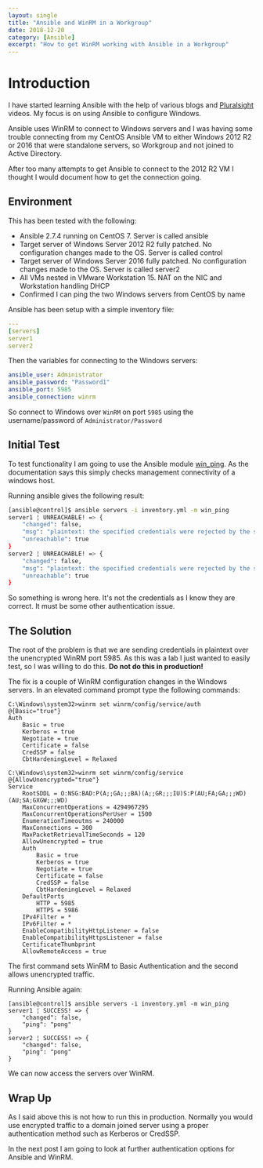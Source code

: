 ```yaml
---
layout: single
title: "Ansible and WinRM in a Workgroup"
date: 2018-12-20
category: [Ansible]
excerpt: "How to get WinRM working with Ansible in a Workgroup"
---
```

# Introduction

I have started learning Ansible with the help of various blogs and [Pluralsight](https://www.pluralsight.com/browse) videos. My focus is on using Ansible to configure Windows.

Ansible uses WinRM to connect to Windows servers and I was having some trouble connecting from my CentOS Ansible VM to either Windows 2012 R2 or 2016 that were standalone servers, so Workgroup and not joined to Active Directory.

After too many attempts to get Ansible to connect to the 2012 R2 VM I thought I would document how to get the connection going.

## Environment

This has been tested with the following:

* Ansible 2.7.4 running on CentOS 7. Server is called ansible
* Target server of Windows Server 2012 R2 fully patched. No configuration changes made to the OS. Server is called control
* Target server of Windows Server 2016 fully patched. No configuration changes made to the OS. Server is called server2
* All VMs nested in VMware Workstation 15. NAT on the NIC and Workstation handling DHCP
* Confirmed I can ping the two Windows servers from CentOS by name

Ansible has been setup with a simple inventory file:

~~~ yml
---
[servers]
server1
server2
~~~

Then the variables for connecting to the Windows servers:

~~~ yml
ansible_user: Administrator
ansible_password: "Password1"
ansible_port: 5985
ansible_connection: winrm
~~~

So connect to Windows over `WinRM` on port `5985` using the username/password of `Administrator/Password`

## Initial Test

To test functionality I am going to use the Ansible module [win_ping](https://docs.ansible.com/ansible/latest/modules/win_ping_module.html). As the documentation says this simply checks management connectivity of a windows host.

Running ansible gives the following result:

~~~ bash
[ansible@control]$ ansible servers -i inventory.yml -m win_ping
server1 ¦ UNREACHABLE! => {
    "changed": false,
    "msg": "plaintext: the specified credentials were rejected by the server",
    "unreachable": true
}
server2 ¦ UNREACHABLE! => {
    "changed": false,
    "msg": "plaintext: the specified credentials were rejected by the server",
    "unreachable": true
}
~~~

So something is wrong here. It's not the credentials as I know they are correct. It must be some other authentication issue.

## The Solution

The root of the problem is that we are sending credentials in plaintext over the unencrypted WinRM port 5985. As this was a lab I just wanted to easily test, so I was willing to do this. **Do not do this in production!**

The fix is a couple of WinRM configuration changes in the Windows servers. In an elevated command prompt type the following commands:

~~~ dosbatch
C:\Windows\system32>winrm set winrm/config/service/auth @{Basic="true"}
Auth
    Basic = true
    Kerberos = true
    Negotiate = true
    Certificate = false
    CredSSP = false
    CbtHardeningLevel = Relaxed

C:\Windows\system32>winrm set winrm/config/service @{AllowUnencrypted="true"}
Service
    RootSDDL = O:NSG:BAD:P(A;;GA;;;BA)(A;;GR;;;IU)S:P(AU;FA;GA;;;WD)(AU;SA;GXGW;;;WD)
    MaxConcurrentOperations = 4294967295
    MaxConcurrentOperationsPerUser = 1500
    EnumerationTimeoutms = 240000
    MaxConnections = 300
    MaxPacketRetrievalTimeSeconds = 120
    AllowUnencrypted = true
    Auth
        Basic = true
        Kerberos = true
        Negotiate = true
        Certificate = false
        CredSSP = false
        CbtHardeningLevel = Relaxed
    DefaultPorts
        HTTP = 5985
        HTTPS = 5986
    IPv4Filter = *
    IPv6Filter = *
    EnableCompatibilityHttpListener = false
    EnableCompatibilityHttpsListener = false
    CertificateThumbprint
    AllowRemoteAccess = true
~~~

The first command sets WinRM to Basic Authentication and the second allows unencrypted traffic.

Running Ansible again:

~~~ dosbatch
[ansible@control]$ ansible servers -i inventory.yml -m win_ping
server1 ¦ SUCCESS! => {
    "changed": false,
    "ping": "pong"
}
server2 ¦ SUCCESS! => {
    "changed": false,
    "ping": "pong"
}
~~~

We can now access the servers over WinRM.

## Wrap Up

As I said above this is not how to run this in production. Normally you would use encrypted traffic to a domain joined server using a proper authentication method such as Kerberos or CredSSP.

In the next post I am going to look at further authentication options for Ansible and WinRM.
